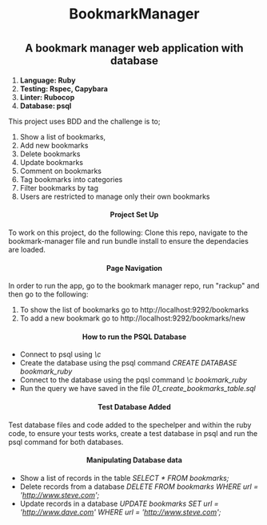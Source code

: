<h1 align="center">BookmarkManager<h1>
<h2 align="center">A bookmark manager web application with database</h2>

1. **Language: Ruby**
2. **Testing: Rspec, Capybara**
3. **Linter: Rubocop**
4. **Database: psql**

This project uses BDD and the challenge is to;

1. Show a list of bookmarks, 
2. Add new bookmarks
3. Delete bookmarks
4. Update bookmarks
5. Comment on bookmarks
6. Tag bookmarks into categories
7. Filter bookmarks by tag
8. Users are restricted to manage only their own bookmarks

<h4 align="center">Project Set Up</h4>

To work on this project, do the following: Clone this repo, navigate to the bookmark-manager file and run bundle install to ensure the dependacies are loaded. 

<h4 align="center">Page Navigation</h4>

In order to run the app, go to the bookmark manager repo, run "rackup" and then go to the following:

1. To show the list of bookmarks go to http://localhost:9292/bookmarks
2. To add a new bookmark go to http://localhost:9292/bookmarks/new

<h4 align="center">How to run the PSQL Database</h4>

* Connect to psql using *\c*
* Create the database using the psql command *CREATE DATABASE bookmark_ruby*
* Connect to the database using the pqsl command *\c bookmark_ruby*
* Run the query we have saved in the file *01_create_bookmarks_table.sql*

<h4 align="center">Test Database Added</h4>

Test database files and code added to the spechelper and within the ruby code, to ensure your tests works, create a test database in psql and run the psql command for both databases.

<h4 align="center">Manipulating Database data</h4>

* Show a list of records in the table *SELECT * FROM bookmarks;*
* Delete records from a database *DELETE FROM bookmarks WHERE url = 'http://www.steve.com';*
* Update records in a database *UPDATE bookmarks SET url = 'http://www.dave.com' WHERE url = 'http://www.steve.com';*
